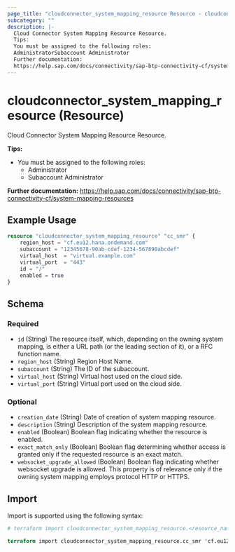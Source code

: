 ```yaml
---
page_title: "cloudconnector_system_mapping_resource Resource - cloudconnector"
subcategory: ""
description: |-
  Cloud Connector System Mapping Resource Resource.
  Tips:
  You must be assigned to the following roles:
  AdministratorSubaccount Administrator
  Further documentation:
  https://help.sap.com/docs/connectivity/sap-btp-connectivity-cf/system-mapping-resources
---
```


# cloudconnector_system_mapping_resource (Resource)

Cloud Connector System Mapping Resource Resource.
				
__Tips:__
* You must be assigned to the following roles:
	* Administrator
	* Subaccount Administrator

__Further documentation:__
<https://help.sap.com/docs/connectivity/sap-btp-connectivity-cf/system-mapping-resources>

## Example Usage

```terraform
resource "cloudconnector_system_mapping_resource" "cc_smr" {
    region_host = "cf.eu12.hana.ondemand.com"
    subaccount = "12345678-90ab-cdef-1234-567890abcdef"
    virtual_host  = "virtual.example.com"
    virtual_port  = "443"
    id = "/"
    enabled = true
}
```

<!-- schema generated by tfplugindocs -->
## Schema

### Required

- `id` (String) The resource itself, which, depending on the owning system mapping, is either a URL path (or the leading section of it), or a RFC function name.
- `region_host` (String) Region Host Name.
- `subaccount` (String) The ID of the subaccount.
- `virtual_host` (String) Virtual host used on the cloud side.
- `virtual_port` (String) Virtual port used on the cloud side.

### Optional

- `creation_date` (String) Date of creation of system mapping resource.
- `description` (String) Description of the system mapping resource.
- `enabled` (Boolean) Boolean flag indicating whether the resource is enabled.
- `exact_match_only` (Boolean) Boolean flag determining whether access is granted only if the requested resource is an exact match.
- `websocket_upgrade_allowed` (Boolean) Boolean flag indicating whether websocket upgrade is allowed. This property is of relevance only if the owning system mapping employs protocol HTTP or HTTPS.

## Import

Import is supported using the following syntax:

```terraform
# terraform import cloudconnector_system_mapping_resource.<resource_name> '<region_host>,<subaccount>,<virtual_host>,<virtual_port>,<id>`

terraform import cloudconnector_system_mapping_resource.cc_smr 'cf.eu12.hana.ondemand.com,12345678-90ab-cdef-1234-567890abcdef,virtual.example.com,443,/'
```
